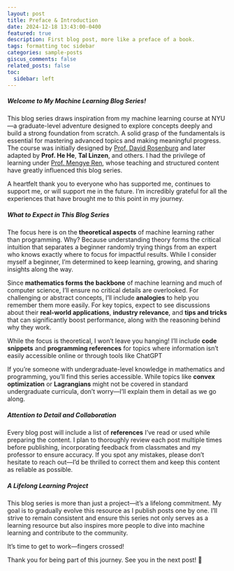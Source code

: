 ```yaml
---
layout: post
title: Preface & Introduction
date: 2024-12-18 13:43:00-0400
featured: true
description: First blog post, more like a preface of a book.
tags: formatting toc sidebar
categories: sample-posts
giscus_comments: false
related_posts: false
toc:
  sidebar: left
---
```


##### **Welcome to My Machine Learning Blog Series!**

This blog series draws inspiration from my machine learning course at NYU—a graduate-level adventure designed to explore concepts deeply and build a strong foundation from scratch. A solid grasp of the fundamentals is essential for mastering advanced topics and making meaningful progress. The course was initially designed by [Prof. David Rosenburg](https://scholar.google.com/citations?user=YsHFgSAAAAAJ&hl=en) and later adapted by **Prof. He He**, **Tal Linzen**, and others. I had the privilege of learning under [Prof. Mengye Ren](https://mengyeren.com/), whose teaching and structured content have greatly influenced this blog series.

A heartfelt thank you to everyone who has supported me, continues to support me, or will support me in the future. I’m incredibly grateful for all the experiences that have brought me to this point in my journey.

##### **What to Expect in This Blog Series**

The focus here is on the **theoretical aspects** of machine learning rather than programming. Why? Because understanding theory forms the critical intuition that separates a beginner randomly trying things from an expert who knows exactly where to focus for impactful results. While I consider myself a beginner, I’m determined to keep learning, growing, and sharing insights along the way.

Since **mathematics forms the backbone** of machine learning and much of computer science, I’ll ensure no critical details are overlooked. For challenging or abstract concepts, I’ll include **analogies** to help you remember them more easily. For key topics, expect to see discussions about their **real-world applications**, **industry relevance**, and **tips and tricks** that can significantly boost performance, along with the reasoning behind why they work.

While the focus is theoretical, I won’t leave you hanging! I’ll include **code snippets** and **programming references** for topics where information isn’t easily accessible online or through tools like ChatGPT

If you’re someone with undergraduate-level knowledge in mathematics and programming, you’ll find this series accessible. While topics like **convex optimization** or **Lagrangians** might not be covered in standard undergraduate curricula, don’t worry—I’ll explain them in detail as we go along.

##### **Attention to Detail and Collaboration**

Every blog post will include a list of **references** I’ve read or used while preparing the content. I plan to thoroughly review each post multiple times before publishing, incorporating feedback from classmates and my professor to ensure accuracy. If you spot any mistakes, please don’t hesitate to reach out—I’d be thrilled to correct them and keep this content as reliable as possible.

##### **A Lifelong Learning Project**

This blog series is more than just a project—it’s a lifelong commitment. My goal is to gradually evolve this resource as I publish posts one by one. I’ll strive to remain consistent and ensure this series not only serves as a learning resource but also inspires more people to dive into machine learning and contribute to the community.

It’s time to get to work—fingers crossed!

Thank you for being part of this journey. See you in the next post! 👋
